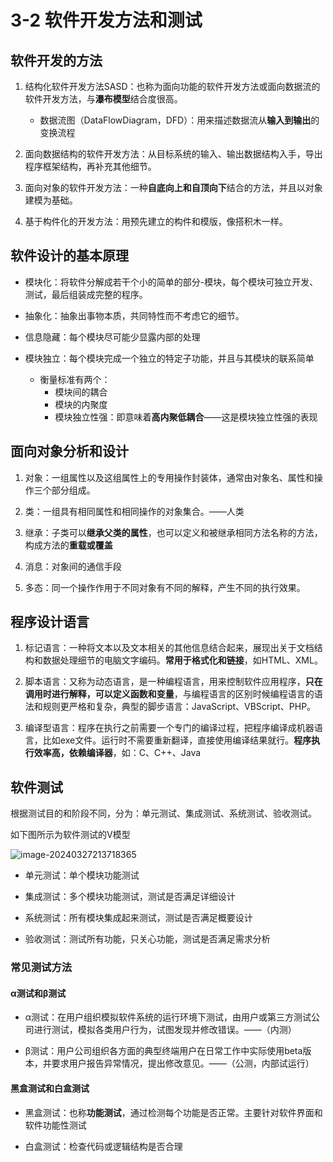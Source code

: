 # 3-2 软件开发方法和测试

## 软件开发的方法

1. 结构化软件开发方法SASD：也称为面向功能的软件开发方法或面向数据流的软件开发方法，与**瀑布模型**结合度很高。
   - 数据流图（DataFlowDiagram，DFD）：用来描述数据流从**输入到输出**的变换流程

2. 面向数据结构的软件开发方法：从目标系统的输入、输出数据结构入手，导出程序框架结构，再补充其他细节。

3. 面向对象的软件开发方法：一种**自底向上和自顶向下**结合的方法，并且以对象建模为基础。

4. 基于构件化的开发方法：用预先建立的构件和模版，像搭积木一样。

## 软件设计的基本原理

- 模块化：将软件分解成若干个小的简单的部分-模块，每个模块可独立开发、测试，最后组装成完整的程序。

- 抽象化：抽象出事物本质，共同特性而不考虑它的细节。

- 信息隐藏：每个模块尽可能少显露内部的处理

- 模块独立：每个模块完成一个独立的特定子功能，并且与其模块的联系简单
  - 衡量标准有两个：
    - 模块间的耦合
    - 模块的内聚度
    - 模块独立性强：即意味着**高内聚低耦合**——这是模块独立性强的表现

## 面向对象分析和设计

1. 对象：一组属性以及这组属性上的专用操作封装体，通常由对象名、属性和操作三个部分组成。

2. 类：一组具有相同属性和相同操作的对象集合。——人类

3. 继承：子类可以**继承父类的属性**，也可以定义和被继承相同方法名称的方法，构成方法的**重载或覆盖**

4. 消息：对象间的通信手段

5. 多态：同一个操作作用于不同对象有不同的解释，产生不同的执行效果。

## 程序设计语言

1. 标记语言：一种将文本以及文本相关的其他信息结合起来，展现出关于文档结
   构和数据处理细节的电脑文字编码。**常用于格式化和链接**，如HTML、XML。

2. 脚本语言：又称为动态语言，是一种编程语言，用来控制软件应用程序，**只在调用时进行解释，可以定义函数和变量**，与编程语言的区别时候编程语言的语法和规则更严格和复杂，典型的脚步语言：JavaScript、VBScript、PHP。
3. 编译型语言：程序在执行之前需要一个专门的编译过程，把程序编译成机器语言，比如exe文件。运行时不需要重新翻译，直接使用编译结果就行。**程序执行效率高，依赖编译器**，如：C、C++、Java

## 软件测试

根据测试目的和阶段不同，分为：单元测试、集成测试、系统测试、验收测试。

如下图所示为软件测试的V模型

![image-20240327213718365](https://img.yatjay.top/md/image-20240327213718365.png)

- 单元测试：单个模块功能测试

- 集成测试：多个模块功能测试，测试是否满足详细设计

- 系统测试：所有模块集成起来测试，测试是否满足概要设计

- 验收测试：测试所有功能，只关心功能，测试是否满足需求分析

### 常见测试方法

#### α测试和β测试

- α测试：在用户组织模拟软件系统的运行环境下测试，由用户或第三方测试公司进行测试，模拟各类用户行为，试图发现并修改错误。——（内测）

- β测试：用户公司组织各方面的典型终端用户在日常工作中实际使用beta版本，并要求用户报告异常情况，提出修改意见。——（公测，内部试运行）

#### 黑盒测试和白盒测试

- 黑盒测试：也称**功能测试**，通过检测每个功能是否正常。主要针对软件界面和软件功能性测试

- 白盒测试：检查代码或逻辑结构是否合理

